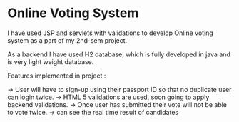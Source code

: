 # Online Voting System #

I have used JSP and servlets with validations to develop Online voting system as a part of my 2nd-sem project.

As a backend I have used H2 database, which is fully developed in java and is very light weight database.

Features implemented in project : 

-> User will have to sign-up using their passport ID so that no duplicate user can login twice.
-> HTML 5 validations are used, soon going to apply backend validations.
-> Once user has submitted their vote will not be able to vote twice.
-> can see the real time result of candidates
